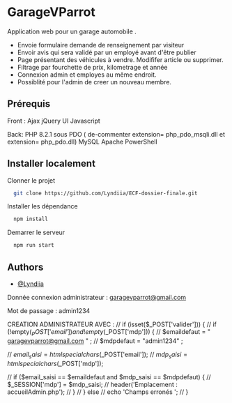 
# GarageVParrot

Application web pour un garage automobile .

* Envoie formulaire demande de renseignement par visiteur
* Envoir avis qui sera validé par un employé avant d'être publier  
* Page présentant des véhicules à vendre. Modififer article ou supprimer. 
* Filtrage par fourchette de prix, kilometrage et année 
* Connexion admin et employes au même endroit. 
* Possiblité pour l'admin de creer un nouveau membre. 



## Prérequis

Front : Ajax 
        jQuery UI
        Javascript

Back: PHP 8.2.1 sous PDO ( de-commenter extension= php_pdo_msqli.dll  et extension= php_pdo.dll)
      MySQL
      Apache
      PowerShell 
              
## Installer localement

Clonner le projet

```bash
  git clone https://github.com/Lyndiia/ECF-dossier-finale.git
```

Installer les dépendance

```bash
  npm install
```

Demarrer le serveur

```bash
  npm run start
```


## Authors

- [@Lyndiia](https://www.github.com/Lyndiia)


Donnée connexion administrateur : garagevparrot@gmail.com

Mot de passage : admin1234

CREATION ADMINISTRATEUR AVEC : // if (isset($_POST['valider'])) { // if (!empty($_POST['email']) and !empty($_POST['mdp'])) { // $emaildefaut = " garagevparrot@gmail.com " ; // $mdpdefaut = "admin1234" ;

// $email_saisi = htmlspecialchars($_POST['email']); // $mdp_saisi = htmlspecialchars($_POST['mdp']);

// if ($email_saisi == $emaildefaut and $mdp_saisi == $mdpdefaut) { // $_SESSION['mdp'] = $mdp_saisi; // header('Emplacement : accueilAdmin.php'); // } // } else // echo 'Champs erronés '; // }
